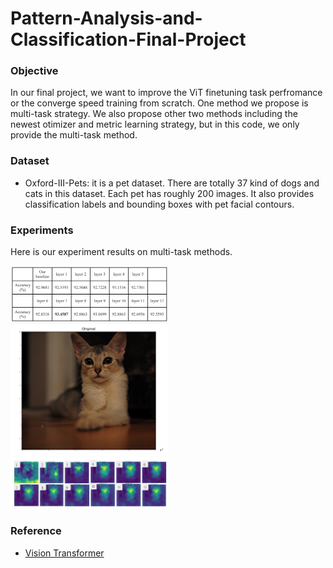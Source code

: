 # Pattern-Analysis-and-Classification-Final-Project
### Objective
In our final project, we want to improve the ViT finetuning task perfromance or the converge speed training from scratch. One method we propose is multi-task strategy. We also propose other two methods including the newest otimizer and metric learning strategy, but in this code, we only provide the multi-task method.

### Dataset
- Oxford-III-Pets: it is a pet dataset. There are totally 37 kind of dogs and cats in this dataset. Each pet has roughly 200 images. It also provides classification labels and bounding boxes with pet facial contours. 

### Experiments
Here is our experiment results on multi-task methods.

<img src="https://github.com/wayne1116/Pattern-Analysis-and-Classification-Final-Project/blob/main/result.PNG" width=50% height=50%>
<img src="https://github.com/wayne1116/Pattern-Analysis-and-Classification-Final-Project/blob/main/origin.PNG" width=50% height=50%>
<img src="https://github.com/wayne1116/Pattern-Analysis-and-Classification-Final-Project/blob/main/visualization.PNG" width=50% height=50%>

### Reference
- [Vision Transformer](https://github.com/jeonsworld/ViT-pytorch)
